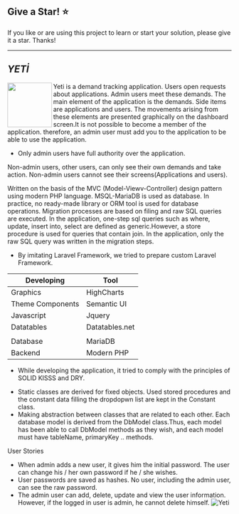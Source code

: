 ## Give a Star! :star:
If you like or are using this project to learn or start your solution, please give it a star. Thanks!
<hr>

## <i>YETİ</i>
<img align="left" width="100" height="100" src="https://raw.githubusercontent.com/NisanurBulut/Yeti/master/public/images/yeti.jpg"><p>Yeti is a demand tracking application. Users open requests about applications. Admin users meet these demands. The main element of the application is the demands. Side items are applications and users. The movements arising from these elements are presented graphically on the dashboard screen.It is not possible to become a member of the application. therefore, an admin user must add you to the application to be able to use the application.</p>

* Only admin users have full authority over the application.

Non-admin users, other users, can only see their own demands and take action. Non-admin users cannot see their screens(Applications and users).

Written on the basis of the MVC (Model-Viewv-Controller) design pattern using modern PHP language. MSQL-MariaDB is used as database. In practice, no ready-made library or ORM tool is used for database operations. Migration processes are based on filing and raw SQL queries are executed. In the application, one-step sql queries such as where, update, insert into, select are defined as generic.However, a store procedure is used for queries that contain join. In the application, only the raw SQL query was written in the migration steps.

* By imitating Laravel Framework, we tried to prepare custom Laravel Framework.

| Developing       | Tool           |
|------------------|----------------|
| Graphics         | HighCharts     |
| Theme Components | Semantic UI    |
| Javascript       | Jquery         |
| Datatables       | Datatables.net |
|                  |                |
| Database         | MariaDB        |
| Backend          | Modern PHP     |

* While developing the application, it tried to comply with the principles of SOLID KISSS and DRY.
- Static classes are derived for fixed objects.
  Used stored procedures  and the constant data filling the dropdopwn list are kept in the Constant class.
- Making abstraction between classes that are related to each other.
  Each database model is derived from the DbModel class.Thus, each model has been able to call DbModel methods as they wish, and each model must have tableName, primaryKey .. methods.

User Stories
- When admin adds a new user, it gives him the initial password. The user can change his / her own password if he / she wishes.
- User passwords are saved as hashes. No user, including the admin user, can see the raw password.
- The admin user can add, delete, update and view the user information. However, if the logged in user is admin, he cannot delete himself.
![Yeti](https://github.com/NisanurBulut/Yeti/blob/master/Trailers/Trailer_Yeti.gif)
